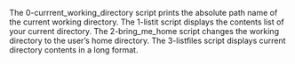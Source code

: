 The 0-currrent_working_directory script prints the absolute path name of the current working directory.
The 1-listit script displays the contents list of your current directory.
The 2-bring_me_home script changes the working directory to the user’s home directory.
The 3-listfiles script displays current directory contents in a long format.
